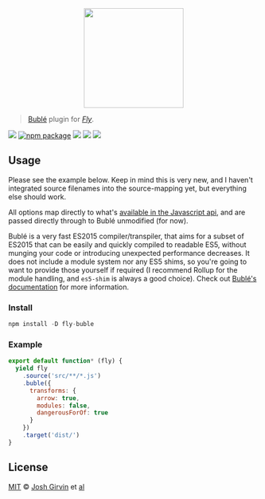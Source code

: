 <div align="center">
  <a href="http://github.com/flyjs/fly">
    <img width=200px  src="https://cloud.githubusercontent.com/assets/8317250/8733685/0be81080-2c40-11e5-98d2-c634f076ccd7.png">
  </a>
</div>

> [Bublé](https://buble.surge.sh/guide/) plugin for _[Fly][fly]_.

[![][fly-badge]][fly]
[![npm package][npm-ver-link]][releases]
[![][dl-badge]][npm-pkg-link]
[![][travis-badge]][travis-link]
[![][mit-badge]][mit]

## Usage
Please see the example below. Keep in mind this is very new, and I haven't integrated source filenames into the source-mapping yet, but everything else should work.

All options map directly to what's [available in the Javascript api](https://buble.surge.sh/guide/#using-the-javascript-api), and are passed directly through to Bublé unmodified (for now).

Bublé is a very fast ES2015 compiler/transpiler, that aims for a subset of ES2015 that can be easily and quickly compiled to readable ES5, without munging your code or introducing unexpected performance decreases. It does not include a module system nor any ES5 shims, so you're going to want to provide those yourself if required (I recommend Rollup for the module handling, and `es5-shim` is always a good choice). Check out [Bublé's documentation](https://buble.surge.sh/guide/) for more
information.

### Install

```a
npm install -D fly-buble
```

### Example

```js
export default function* (fly) {
  yield fly
    .source('src/**/*.js')
    .buble({
      transforms: {
        arrow: true,
        modules: false,
        dangerousForOf: true
      }
    })
    .target('dist/')
}
```

## License

[MIT][mit] © [Josh Girvin][author] et [al][contributors]


[mit]:          http://opensource.org/licenses/MIT
[author]:       http://github.com/girvo
[contributors]: https://github.com/girvo/fly-buble/graphs/contributors
[releases]:     https://github.com/girvo/fly-buble/releases
[fly]:          https://www.github.com/flyjs/fly
[fly-badge]:    https://img.shields.io/badge/fly-JS-05B3E1.svg?style=flat-square
[mit-badge]:    https://img.shields.io/badge/license-MIT-444444.svg?style=flat-square
[npm-pkg-link]: https://www.npmjs.org/package/fly-buble
[npm-ver-link]: https://img.shields.io/npm/v/fly-buble.svg?style=flat-square
[dl-badge]:     http://img.shields.io/npm/dm/fly-buble.svg?style=flat-square
[travis-link]:  https://travis-ci.org/girvo/fly-buble
[travis-badge]: http://img.shields.io/travis/girvo/fly-buble.svg?style=flat-square

